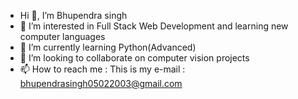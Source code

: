 - Hi 👋, I’m Bhupendra singh 
- 👀 I’m interested in Full Stack Web Development and learning new computer languages 
- 🌱 I’m currently learning Python(Advanced)
- 💞️ I’m looking to collaborate on computer vision projects
- 📫 How to reach me : This is my e-mail : bhupendrasingh05022003@gmail.com

